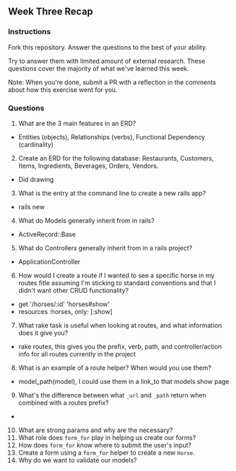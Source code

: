 ## Week Three Recap

### Instructions
Fork this repository. Answer the questions to the best of your ability.

Try to answer them with limited amount of external research. These questions cover the majority of what we've learned this week.

Note: When you're done, submit a PR with a reflection in the comments about how this exercise went for you.

### Questions

1. What are the 3 main features in an ERD?
  * Entities (objects), Relationships (verbs), Functional Dependency (cardinality)
2. Create an ERD for the following database: Restaurants, Customers, Items, Ingredients, Beverages, Orders, Vendors.
  * Did drawing
3. What is the entry at the command line to create a new rails app?
  * rails new
4. What do Models generally inherit from in rails?
  * ActiveRecord::Base
5. What do Controllers generally inherit from in a rails project?
  * ApplicationController
6. How would I create a route if I wanted to see a specific horse in my routes fitle assuming I'm sticking to standard conventions and that I didn't want other CRUD functionality?
  * get '/horses/:id' 'horses#show'
  * resources :horses, only: [:show] 
7. What rake task is useful when looking at routes, and what information does it give you?
  * rake routes, this gives you the prefix, verb, path, and controller/action info for all routes currently in the project
8. What is an example of a route helper? When would you use them?
  * model_path(model), I could use them in a link_to that models show page
9. What's the difference between what `_url` and `_path` return when combined with a routes prefix?
  * 
10. What are strong params and why are the necessary?
11. What role does `form_for` play in helping us create our forms?
12. How does `form_for` know where to submit the user's input?
13. Create a form using a `form_for` helper to create a new `Horse`. 
14. Why do we want to validate our models?
